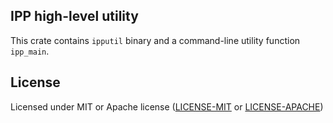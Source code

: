 ## IPP high-level utility

This crate contains `ipputil` binary and a command-line utility function `ipp_main`.

## License

Licensed under MIT or Apache license ([LICENSE-MIT](https://opensource.org/licenses/MIT) or [LICENSE-APACHE](https://opensource.org/licenses/Apache-2.0))
